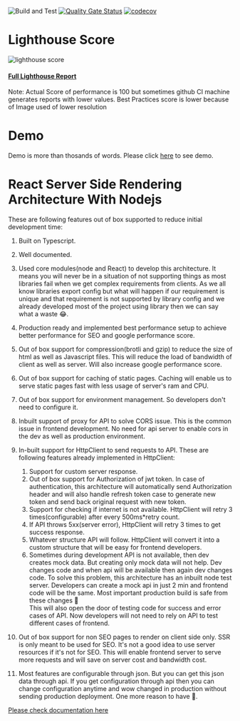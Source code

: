 ![Build and Test](https://github.com/codebysandip/react-ssr/actions/workflows/run-test.yml/badge.svg)
[![Quality Gate Status](https://sonarcloud.io/api/project_badges/measure?project=sandip12081992_react-ssr&metric=alert_status)](https://sonarcloud.io/summary/new_code?id=sandip12081992_react-ssr)
[![codecov](https://codecov.io/github/codebysandip/react-ssr/branch/main/graph/badge.svg?token=77XQDFXBUL)](https://codecov.io/github/codebysandip/react-ssr)

# Lighthouse Score

![lighthouse score](https://gist.githubusercontent.com/codebysandip/9b7d7703eec1c6d1352ac9a437aa5f10/raw/87347b0bd841ba2a6f57d1e8bd7708ca6c950657/pagespeed.svg)

#### [Full Lighthouse Report](https://googlechrome.github.io/lighthouse/viewer/?gist=431d33b9aa603674249d0561301c93c9)

Note: Actual Score of performance is 100 but sometimes github CI machine generates reports with lower values. Best Practices score is lower because of Image used of lower resolution

# Demo

Demo is more than thosands of words. Please click [here](https://codebysandip-react-ssr.herokuapp.com/) to see demo.

# React Server Side Rendering Architecture With Nodejs

These are following features out of box supported to reduce initial development time:

1.  Built on Typescript.
2.  Well documented.
3.  Used core modules(node and React) to develop this architecture. It means you will never be in a situation of not supporting things as most libraries fail when we get complex requirements from clients. As we all know libraries export config but what will happen if our requirement is unique and that requirement is not supported by library config and we already developed most of the project using library then we can say what a waste 😂.
4.  Production ready and implemented best performance setup to achieve better performance for SEO and google performance score.
5.  Out of box support for compression(brotli and gzip) to reduce the size of html as well as Javascript files. This will reduce the load of bandwidth of client as well as server. Will also increase google performance score.
6.  Out of box support for caching of static pages. Caching will enable us to serve static pages fast with less usage of server's ram and CPU.
7.  Out of box support for environment management. So developers don't need to configure it.
8.  Inbuilt support of proxy for API to solve CORS issue. This is the common issue in frontend development. No need for api server to enable cors in the dev as well as production environment.
9.  In-built support for HttpClient to send requests to API. These are following features already implemented in HttpClient:

    1. Support for custom server response.
    2. Out of box support for Authorization of jwt token. In case of authentication, this architecture will automatically send Authorization header and will also handle refresh token case to generate new token and send back original request with new token.
    3. Support for checking if internet is not available. HttpClient will retry 3 times(configurable) after every 500ms\*retry count.
    4. If API throws 5xx(server error), HttpClient will retry 3 times to get success response.
    5. Whatever structure API will follow. HttpClient will convert it into a custom structure that will be easy for frontend developers.
    6. Sometimes during development API is not available, then dev creates mock data. But creating only mock data will not help. Dev changes code and when api will be available then again dev changes code. To solve this problem, this architecture has an inbuilt node test server. Developers can create a mock api in just 2 min and frontend code will be the same. Most important production build is safe from these changes 🍻  
       This will also open the door of testing code for success and error cases of API. Now developers will not need to rely on API to test different cases of frontend.

10. Out of box support for non SEO pages to render on client side only. SSR is only meant to be used for SEO. It's not a good idea to use server resources if it's not for SEO. This will enable frontend server to serve more requests and will save on server cost and bandwidth cost.
11. Most features are configurable through json. But you can get this json data through api. If you get configuration through api then you can change configuration anytime and wow changed in production without sending production deployment. One more reason to have 🍻.

[Please check documentation here](https://sandip12081992.github.io/react-ssr/)
